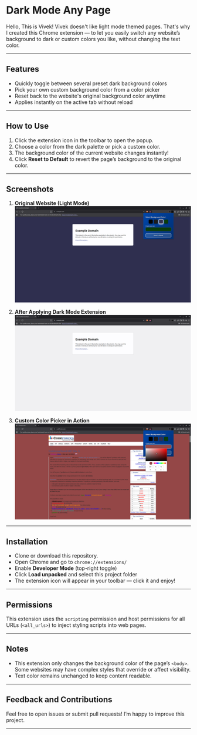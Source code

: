 # Dark Mode Any Page

Hello, This is Vivek! Vivek doesn't like light mode themed pages. That's why I created this Chrome extension — to let you easily switch any website’s background to dark or custom colors you like, without changing the text color.

---

## Features

- Quickly toggle between several preset dark background colors  
- Pick your own custom background color from a color picker  
- Reset back to the website's original background color anytime  
- Applies instantly on the active tab without reload

---

## How to Use

1. Click the extension icon in the toolbar to open the popup.  
2. Choose a color from the dark palette or pick a custom color.  
3. The background color of the current website changes instantly!  
4. Click **Reset to Default** to revert the page’s background to the original color.

---

## Screenshots

1. **Original Website (Light Mode)**  
   ![Original website with white background](WITH_EXTENSION.png)

2. **After Applying Dark Mode Extension**  
   ![Same website with dark background applied by extension](WITHOUT_EXTENSION.png)

3. **Custom Color Picker in Action**  
   ![Popup showing the palette and custom color picker](Custom_Color.png)

---

## Installation

- Clone or download this repository.  
- Open Chrome and go to `chrome://extensions/`  
- Enable **Developer Mode** (top-right toggle)  
- Click **Load unpacked** and select this project folder  
- The extension icon will appear in your toolbar — click it and enjoy!

---

## Permissions

This extension uses the `scripting` permission and host permissions for all URLs (`<all_urls>`) to inject styling scripts into web pages.

---

## Notes

- This extension only changes the background color of the page’s `<body>`. Some websites may have complex styles that override or affect visibility.  
- Text color remains unchanged to keep content readable.

---

## Feedback and Contributions

Feel free to open issues or submit pull requests! I’m happy to improve this project.

---


